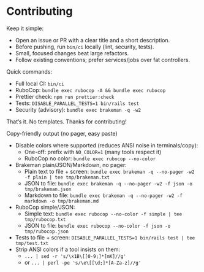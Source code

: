 # Contributing

Keep it simple:

- Open an issue or PR with a clear title and a short description.
- Before pushing, run `bin/ci` locally (lint, security, tests).
- Small, focused changes beat large refactors.
- Follow existing conventions; prefer services/jobs over fat controllers.

Quick commands:

- Full local CI: `bin/ci`
- RuboCop: `bundle exec rubocop -A && bundle exec rubocop`
- Prettier check: `npm run prettier:check`
- Tests: `DISABLE_PARALLEL_TESTS=1 bin/rails test`
- Security (advisory): `bundle exec brakeman -q -w2`

That’s it. No templates. Thanks for contributing!

Copy-friendly output (no pager, easy paste)

- Disable colors where supported (reduces ANSI noise in terminals/copy):
  - One-off: prefix with `NO_COLOR=1` (many tools respect it)
  - RuboCop no color: `bundle exec rubocop --no-color`
- Brakeman plain/JSON/Markdown, no pager:
  - Plain text to file + screen:
    `bundle exec brakeman -q --no-pager -w2 -f plain | tee tmp/brakeman.txt`
  - JSON to file: `bundle exec brakeman -q --no-pager -w2 -f json -o tmp/brakeman.json`
  - Markdown to file: `bundle exec brakeman -q --no-pager -w2 -f markdown -o tmp/brakeman.md`
- RuboCop simple/JSON:
  - Simple text: `bundle exec rubocop --no-color -f simple | tee tmp/rubocop.txt`
  - JSON to file: `bundle exec rubocop --no-color -f json -o tmp/rubocop.json`
- Tests to file + screen: `DISABLE_PARALLEL_TESTS=1 bin/rails test | tee tmp/test.txt`
- Strip ANSI colors if a tool insists on them:
  - `... | sed -r 's/\x1B\[[0-9;]*[mK]//g'`
  - or `... | perl -pe 's/\e\[[\d;]*[A-Za-z]//g'`
